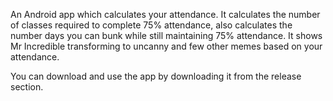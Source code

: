 An Android app which calculates your attendance. 
It calculates the number of classes required to complete 75% attendance, also calculates the number days you can bunk while still maintaining 75% attendance.
It shows Mr Incredible transforming to uncanny and few other memes based on your attendance.

You can download and use the app by downloading it from the release section.
